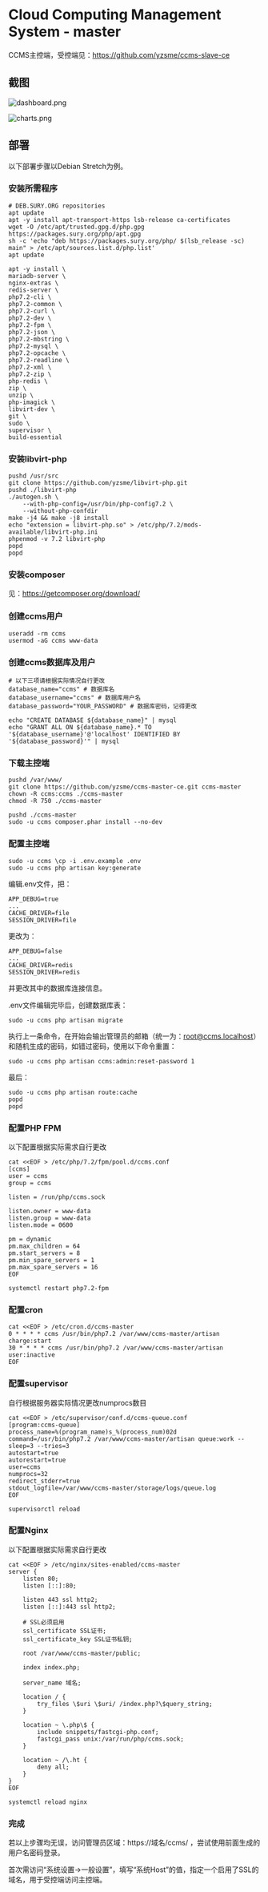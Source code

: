 # Cloud Computing Management System - master
CCMS主控端，受控端见：https://github.com/yzsme/ccms-slave-ce
## 截图
![dashboard.png](https://i.loli.net/2019/08/11/i8mwWKtNcBnlH1Y.png)

![charts.png](https://i.loli.net/2019/08/11/Ka2szurxbHS7eko.png)
## 部署
以下部署步骤以Debian Stretch为例。
### 安装所需程序
```
# DEB.SURY.ORG repositories
apt update
apt -y install apt-transport-https lsb-release ca-certificates
wget -O /etc/apt/trusted.gpg.d/php.gpg https://packages.sury.org/php/apt.gpg
sh -c 'echo "deb https://packages.sury.org/php/ $(lsb_release -sc) main" > /etc/apt/sources.list.d/php.list'
apt update

apt -y install \
mariadb-server \
nginx-extras \
redis-server \
php7.2-cli \
php7.2-common \
php7.2-curl \
php7.2-dev \
php7.2-fpm \
php7.2-json \
php7.2-mbstring \
php7.2-mysql \
php7.2-opcache \
php7.2-readline \
php7.2-xml \
php7.2-zip \
php-redis \
zip \
unzip \
php-imagick \
libvirt-dev \
git \
sudo \
supervisor \
build-essential
```
### 安装libvirt-php
```
pushd /usr/src
git clone https://github.com/yzsme/libvirt-php.git
pushd ./libvirt-php
./autogen.sh \
    --with-php-config=/usr/bin/php-config7.2 \
    --without-php-confdir
make -j4 && make -j8 install
echo "extension = libvirt-php.so" > /etc/php/7.2/mods-available/libvirt-php.ini
phpenmod -v 7.2 libvirt-php
popd
popd
```
### 安装composer
见：https://getcomposer.org/download/
### 创建ccms用户
```
useradd -rm ccms
usermod -aG ccms www-data
```
### 创建ccms数据库及用户
```
# 以下三项请根据实际情况自行更改
database_name="ccms" # 数据库名
database_username="ccms" # 数据库用户名
database_password="YOUR_PASSWORD" # 数据库密码，记得更改

echo "CREATE DATABASE ${database_name}" | mysql
echo "GRANT ALL ON ${database_name}.* TO '${database_username}'@'localhost' IDENTIFIED BY '${database_password}'" | mysql
```
### 下载主控端
```
pushd /var/www/
git clone https://github.com/yzsme/ccms-master-ce.git ccms-master
chown -R ccms:ccms ./ccms-master
chmod -R 750 ./ccms-master

pushd ./ccms-master
sudo -u ccms composer.phar install --no-dev
```
### 配置主控端
```
sudo -u ccms \cp -i .env.example .env
sudo -u ccms php artisan key:generate
```

编辑.env文件，把：
```
APP_DEBUG=true
...
CACHE_DRIVER=file
SESSION_DRIVER=file
```
更改为：
```
APP_DEBUG=false
...
CACHE_DRIVER=redis
SESSION_DRIVER=redis
```
并更改其中的数据库连接信息。

.env文件编辑完毕后，创建数据库表：
```
sudo -u ccms php artisan migrate
```
执行上一条命令，在开始会输出管理员的邮箱（统一为：root@ccms.localhost）和随机生成的密码，如错过密码，使用以下命令重置：
```
sudo -u ccms php artisan ccms:admin:reset-password 1
```

最后：
```
sudo -u ccms php artisan route:cache
popd
popd
```
### 配置PHP FPM
以下配置根据实际需求自行更改
```
cat <<EOF > /etc/php/7.2/fpm/pool.d/ccms.conf
[ccms]
user = ccms
group = ccms

listen = /run/php/ccms.sock

listen.owner = www-data
listen.group = www-data
listen.mode = 0600

pm = dynamic
pm.max_children = 64
pm.start_servers = 8
pm.min_spare_servers = 1
pm.max_spare_servers = 16
EOF

systemctl restart php7.2-fpm
```

### 配置cron
```
cat <<EOF > /etc/cron.d/ccms-master
0 * * * * ccms /usr/bin/php7.2 /var/www/ccms-master/artisan charge:start
30 * * * * ccms /usr/bin/php7.2 /var/www/ccms-master/artisan user:inactive
EOF
```

### 配置supervisor
自行根据服务器实际情况更改numprocs数目
```
cat <<EOF > /etc/supervisor/conf.d/ccms-queue.conf
[program:ccms-queue]
process_name=%(program_name)s_%(process_num)02d
command=/usr/bin/php7.2 /var/www/ccms-master/artisan queue:work --sleep=3 --tries=3
autostart=true
autorestart=true
user=ccms
numprocs=32
redirect_stderr=true
stdout_logfile=/var/www/ccms-master/storage/logs/queue.log
EOF

supervisorctl reload
```

### 配置Nginx
以下配置根据实际需求自行更改
```
cat <<EOF > /etc/nginx/sites-enabled/ccms-master
server {
    listen 80;
    listen [::]:80;

    listen 443 ssl http2;
    listen [::]:443 ssl http2;

    # SSL必须启用
    ssl_certificate SSL证书;
    ssl_certificate_key SSL证书私钥;

    root /var/www/ccms-master/public;

    index index.php;

    server_name 域名;

    location / {
        try_files \$uri \$uri/ /index.php?\$query_string;
    }

    location ~ \.php\$ {
        include snippets/fastcgi-php.conf;
        fastcgi_pass unix:/var/run/php/ccms.sock;
    }

    location ~ /\.ht {
        deny all;
    }
}
EOF

systemctl reload nginx
```

### 完成
若以上步骤均无误，访问管理员区域：https://域名/ccms/ ，尝试使用前面生成的用户名密码登录。

首次需访问“系统设置->一般设置”，填写“系统Host”的值，指定一个启用了SSL的域名，用于受控端访问主控端。
